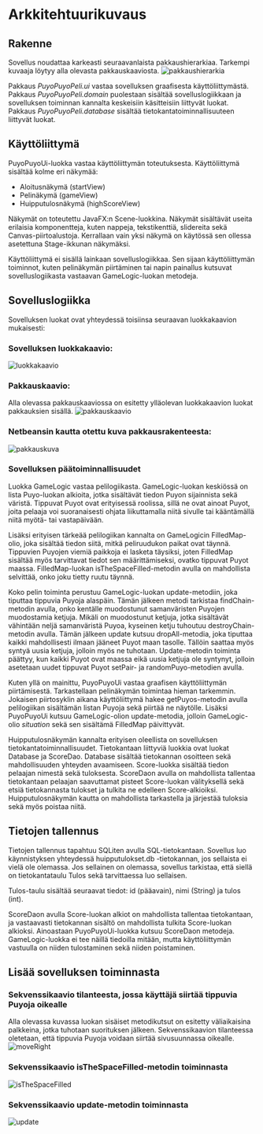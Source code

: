 # Arkkitehtuurikuvaus

## Rakenne
Sovellus noudattaa karkeasti seuraavanlaista pakkaushierarkiaa. Tarkempi kuvaaja löytyy alla olevasta pakkauskaaviosta.
![pakkaushierarkia](https://github.com/villekov1/otm-harjoitustyo/blob/master/dokumentointi/kuvat/Pakkaushierarkia.jpg "Pakkaushierarkia")

Pakkaus *PuyoPuyoPeli.ui* vastaa sovelluksen graafisesta käyttöliittymästä. Pakkaus *PuyoPuyoPeli.domain* puolestaan sisältää sovelluslogiikkaan ja sovelluksen toiminnan kannalta keskeisiin käsitteisiin liittyvät luokat. Pakkaus *PuyoPuyoPeli.database* sisältää tietokantatoiminnallisuuteen liittyvät luokat.

## Käyttöliittymä
PuyoPuyoUi-luokka vastaa käyttöliittymän toteutuksesta. Käyttöliittymä 
sisältää kolme eri näkymää:
- Aloitusnäkymä (startView)
- Pelinäkymä (gameView)
- Huipputulosnäkymä (highScoreView)

Näkymät on toteutettu JavaFX:n Scene-luokkina. Näkymät sisältävät 
useita erilaisia komponentteja, kuten nappeja, tekstikenttiä, slidereita 
sekä Canvas-piirtoalustoja. Kerrallaan vain yksi näkymä on käytössä 
sen ollessa asetettuna Stage-ikkunan näkymäksi. 

Käyttöliittymä ei sisällä lainkaan sovelluslogiikkaa. Sen sijaan 
käyttöliittymän toiminnot, kuten pelinäkymän piirtäminen tai napin 
painallus kutsuvat sovelluslogiikasta vastaavan GameLogic-luokan 
metodeja.

## Sovelluslogiikka

Sovelluksen luokat ovat yhteydessä toisiinsa seuraavan luokkakaavion 
mukaisesti:
### Sovelluksen luokkakaavio:
![luokkakaavio](https://github.com/villekov1/otm-harjoitustyo/blob/master/dokumentointi/kuvat/UML_luokkakaavio.jpg "Luokkakaavio")

### Pakkauskaavio:
Alla olevassa pakkauskaaviossa on esitetty ylläolevan luokkakaavion 
luokat pakkauksien sisällä.
![pakkauskaavio](https://github.com/villekov1/otm-harjoitustyo/blob/master/dokumentointi/kuvat/Pakkauskaavio.jpg "Pakkauskaavio")

### Netbeansin kautta otettu kuva pakkausrakenteesta:
![pakkauskuva](https://github.com/villekov1/otm-harjoitustyo/blob/master/dokumentointi/kuvat/Pakkauskuva.JPG "Sovelluksen pakkausrakenne")

### Sovelluksen päätoiminnallisuudet
Luokka GameLogic vastaa pelilogiikasta. GameLogic-luokan keskiössä on 
lista Puyo-luokan alkioita, jotka sisältävät tiedon Puyon sijainnista 
sekä väristä. Tippuvat Puyot ovat erityisessä roolissa, sillä ne ovat 
ainoat Puyot, joita pelaaja voi suoranaisesti ohjata liikuttamalla 
niitä sivulle tai kääntämällä niitä myötä- tai vastapäivään.

Lisäksi erityisen tärkeää pelilogiikan kannalta on 
GameLogicin FilledMap-olio, joka sisältää tiedon siitä, mitkä 
peliruudukon paikat ovat täynnä. Tippuvien Puyojen viemiä paikkoja ei 
lasketa täysiksi, joten FilledMap sisältää myös tarvittavat tiedot sen 
määrittämiseksi, ovatko tippuvat Puyot maassa. FilledMap-luokan 
isTheSpaceFilled-metodin avulla on mahdollista selvittää, onko joku 
tietty ruutu täynnä.

Koko pelin toiminta perustuu GameLogic-luokan update-metodiin, joka 
tiputtaa tippuvia Puyoja alaspäin. Tämän jälkeen metodi tarkistaa 
findChain-metodin avulla, onko kentälle muodostunut samanväristen 
Puyojen muodostamia ketjuja. Mikäli on muodostunut ketjuja, jotka 
sisältävät vähintään neljä samanväristä Puyoa, kyseinen ketju tuhoutuu 
destroyChain-metodin avulla. Tämän jälkeen update kutsuu 
dropAll-metodia, joka tiputtaa kaikki mahdollisesti ilmaan jääneet Puyot 
maan tasolle. Tällöin saattaa myös syntyä uusia ketjuja, jolloin myös ne 
tuhotaan. Update-metodin toiminta päättyy, kun kaikki Puyot ovat maassa eikä uusia ketjuja ole syntynyt, 
jolloin asetetaan uudet tippuvat Puyot setPair- ja randomPuyo-metodien avulla.

Kuten yllä on mainittu, PuyoPuyoUi vastaa graafisen käyttöliittymän 
piirtämisestä. Tarkastellaan pelinäkymän toimintaa hieman 
tarkemmin. Jokaisen piirtosyklin aikana käyttöliittymä hakee 
getPuyos-metodin avulla pelilogiikan sisältämän listan Puyoja sekä 
piirtää ne näytölle. Lisäksi PuyoPuyoUi kutsuu GameLogic-olion update-metodia, jolloin 
GameLogic-olio *situation* sekä sen sisältämä FilledMap päivittyvät.

Huipputulosnäkymän kannalta erityisen oleellista on sovelluksen 
tietokantatoiminnallisuudet. Tietokantaan liittyviä luokkia ovat luokat 
Database ja ScoreDao. Database sisältää tietokannan osoitteen 
sekä mahdollisuuden yhteyden avaamiseen. Score-luokka sisältää tiedon 
pelaajan nimestä sekä tuloksesta. ScoreDaon avulla on mahdollista 
tallentaa tietokantaan pelaajan saavuttamat pisteet Score-luokan 
välityksellä sekä etsiä tietokannasta tulokset ja tulkita ne edelleen
Score-alkioiksi. Huipputulosnäkymän kautta on mahdollista tarkastella ja järjestää 
tuloksia sekä myös poistaa niitä.

## Tietojen tallennus
Tietojen tallennus tapahtuu SQLiten avulla SQL-tietokantaan. Sovellus 
luo käynnistyksen yhteydessä huipputulokset.db -tietokannan, jos 
sellaista ei vielä ole olemassa. Jos sellainen on olemassa, sovellus 
tarkistaa, että siellä on tietokantataulu Tulos sekä tarvittaessa luo 
sellaisen.

Tulos-taulu sisältää seuraavat tiedot: id (pääavain), nimi (String) ja 
tulos (int).

ScoreDaon avulla Score-luokan alkiot on mahdollista tallentaa 
tietokantaan, ja vastaavasti tietokannan sisältö on mahdollista tulkita 
Score-luokan alkioksi. Ainoastaan PuyoPuyoUi-luokka kutsuu ScoreDaon metodeja. GameLogic-luokka ei tee näillä tiedoilla mitään, mutta käyttöliittymän vastuulla on niiden tulostaminen sekä niiden poistaminen.

## Lisää sovelluksen toiminnasta

### Sekvenssikaavio tilanteesta, jossa käyttäjä siirtää tippuvia Puyoja oikealle
Alla olevassa kuvassa luokan sisäiset metodikutsut on esitetty väliaikaisina palkkeina, jotka tuhotaan suorituksen jälkeen. Sekvenssikaavion tilanteessa oletetaan, että tippuvia Puyoja voidaan siirtää sivusuunnassa oikealle.
![moveRight](https://github.com/villekov1/otm-harjoitustyo/blob/master/dokumentointi/kuvat/sekvenssikaavioMoveRight.png "Sekvenssikaavio")

### Sekvenssikaavio isTheSpaceFilled-metodin toiminnasta
![isTheSpaceFilled](https://github.com/villekov1/otm-harjoitustyo/blob/master/dokumentointi/kuvat/isTheSpaceFilled_sekvenssikaavio.png "Sekvenssikaavio")

### Sekvenssikaavio update-metodin toiminnasta
![update](https://github.com/villekov1/otm-harjoitustyo/blob/master/dokumentointi/kuvat/update_sekvenssikaavio.png "Sekvenssikaavio")
